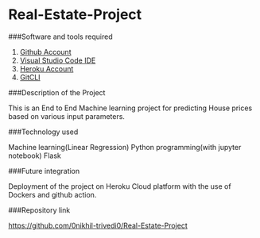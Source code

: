 # Real-Estate-Project

###Software and tools required
1. [Github Account](https://github.com)
2. [Visual Studio Code IDE](https://code.visualstudio.com/)
3. [Heroku Account](https://heroku.com)
4. [GitCLI](https://git-scm.com/)

###Description of the Project

This is an End to End Machine learning project for predicting House prices based on various input parameters.

###Technology used 

Machine learning(Linear Regression)
Python programming(with jupyter notebook)
Flask

###Future integration

Deployment of the project on Heroku Cloud platform with the use of Dockers and github action.

###Repository link

https://github.com/0nikhil-trivedi0/Real-Estate-Project
